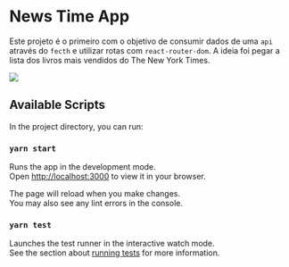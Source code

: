 # News Time App

Este projeto é o primeiro com o objetivo de consumir dados de uma `api` através do `fecth` e utilizar rotas com `react-router-dom`. A ideia foi pegar a lista dos livros mais vendidos do The New York Times.

<img src="https://github.com/danielaraujodelucena/news-time/blob/main/view.gif">

## Available Scripts

In the project directory, you can run:

### `yarn start`

Runs the app in the development mode.\
Open [http://localhost:3000](http://localhost:3000) to view it in your browser.

The page will reload when you make changes.\
You may also see any lint errors in the console.

### `yarn test`

Launches the test runner in the interactive watch mode.\
See the section about [running tests](https://facebook.github.io/create-react-app/docs/running-tests) for more information.

